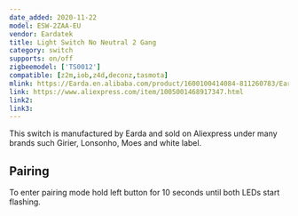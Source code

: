 ```yaml
---
date_added: 2020-11-22
model: ESW-2ZAA-EU
vendor: Eardatek
title: Light Switch No Neutral 2 Gang 
category: switch
supports: on/off
zigbeemodel: ['TS0012']
compatible: [z2m,iob,z4d,deconz,tasmota]
mlink: https://Earda.en.alibaba.com/product/1600100414084-811260783/Earda_EU_Standard_Battery_Zigbee_Office_Style_Universal_Batteryless_Type_1_2_3_Gang_Remote_Switch.html
link: https://www.aliexpress.com/item/1005001468917347.html
link2: 
link3: 
---
```

This switch is manufactured by Earda and sold on Aliexpress under many brands such Girier, Lonsonho, Moes and white label. 

## Pairing 
To enter pairing mode hold left button for 10 seconds until both LEDs start flashing.
